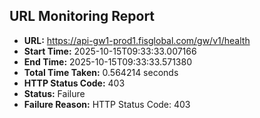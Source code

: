 ## URL Monitoring Report

- **URL:** https://api-gw1-prod1.fisglobal.com/gw/v1/health
- **Start Time:** 2025-10-15T09:33:33.007166
- **End Time:** 2025-10-15T09:33:33.571380
- **Total Time Taken:** 0.564214 seconds
- **HTTP Status Code:** 403
- **Status:** Failure
- **Failure Reason:** HTTP Status Code: 403
